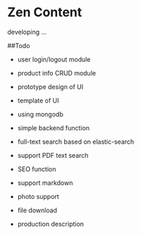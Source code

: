 # Zen Content

developing ...

##Todo

* user login/logout module
* product info CRUD module
* prototype design of UI
* template of UI
* using mongodb
* simple backend function
* full-text search based on elastic-search
* support PDF text search
* SEO function
* support markdown


* photo support
* file download
* production description
